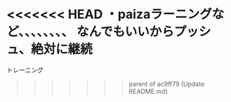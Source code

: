<<<<<<< HEAD
・paizaラーニングなど、、、、、、、、
なんでもいいからプッシュ、絶対に継続
=======
トレーニング
>>>>>>> parent of ac9ff79 (Update README.md)
